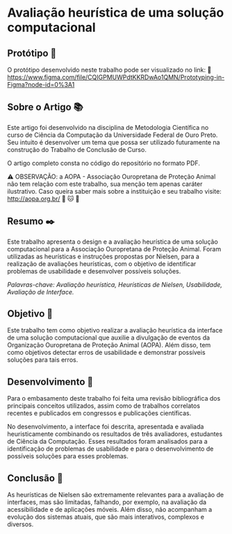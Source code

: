 # Avaliação heurística de uma solução computacional 

## Protótipo 📱

O protótipo desenvolvido neste trabalho pode ser visualizado no link: 📲 https://www.figma.com/file/CQIGPMUWPdtKKRDwAo1QMN/Prototyping-in-Figma?node-id=0%3A1

## Sobre o Artigo 📚

Este artigo foi desenvolvido na disciplina de Metodologia Científica no curso de Ciência da Computação da Universidade Federal de Ouro Preto. Seu intuito é desenvolver um tema que possa ser utilizado futuramente na construção do Trabalho de Conclusão de Curso. 

O artigo completo consta no código do repositório no formato PDF.

⚠️ OBSERVAÇÃO: a AOPA - Associação Ouropretana de Proteção Animal não tem relação com este trabalho, sua menção tem apenas caráter ilustrativo. Caso queira saber mais sobre a instituição e seu trabalho visite: http://aopa.org.br/ 🐾 🐱 🐶


## Resumo ✒️

Este trabalho apresenta o design e a avaliação heurística de uma solução computacional para a Associação Ouropretana de Proteção Animal. Foram utilizadas as heurísticas e instruções propostas por Nielsen, para a realização de avaliações heurísticas, com o objetivo de identificar problemas de usabilidade e desenvolver possíveis soluções.

*Palavras-chave: Avaliação heurística, Heurísticas de Nielsen, Usabilidade, Avaliação de Interface.*

## Objetivo 🚀
Este trabalho tem como objetivo realizar a avaliação heurística da interface de uma solução computacional que auxilie a divulgação de eventos da Organização Ouropretana de Proteção Animal (AOPA). Além disso, tem como objetivos detectar erros de usabilidade e demonstrar possíveis soluções para tais erros.

## Desenvolvimento 🔨

Para o embasamento deste trabalho foi feita uma revisão bibliográfica dos principais conceitos utilizados, assim como de trabalhos correlatos recentes e publicados em congressos e publicações científicas.

No desenvolvimento, a interface foi descrita, apresentada e avaliada heuristicamente combinando os resultados de três avaliadores, estudantes de Ciência da Computação. Esses resultados foram analisados para a identificação de problemas de usabilidade e para o desenvolvimento de possíveis soluções para esses problemas.

## Conclusão 📜

As heurísticas de Nielsen são extremamente relevantes para a avaliação de interfaces, mas são limitadas, falhando, por exemplo, na avaliação da acessibilidade e de aplicações móveis. Além disso, não acompanham a evolução dos sistemas atuais, que são mais interativos, complexos e diversos.
